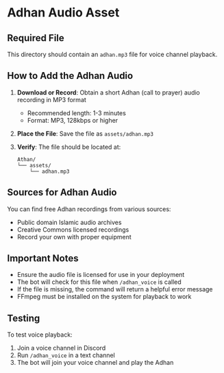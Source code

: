 # Adhan Audio Asset

## Required File

This directory should contain an `adhan.mp3` file for voice channel playback.

## How to Add the Adhan Audio

1. **Download or Record**: Obtain a short Adhan (call to prayer) audio recording in MP3 format
   - Recommended length: 1-3 minutes
   - Format: MP3, 128kbps or higher

2. **Place the File**: Save the file as `assets/adhan.mp3`

3. **Verify**: The file should be located at:
   ```
   Athan/
   └── assets/
       └── adhan.mp3
   ```

## Sources for Adhan Audio

You can find free Adhan recordings from various sources:
- Public domain Islamic audio archives
- Creative Commons licensed recordings
- Record your own with proper equipment

## Important Notes

- Ensure the audio file is licensed for use in your deployment
- The bot will check for this file when `/adhan_voice` is called
- If the file is missing, the command will return a helpful error message
- FFmpeg must be installed on the system for playback to work

## Testing

To test voice playback:
1. Join a voice channel in Discord
2. Run `/adhan_voice` in a text channel
3. The bot will join your voice channel and play the Adhan

